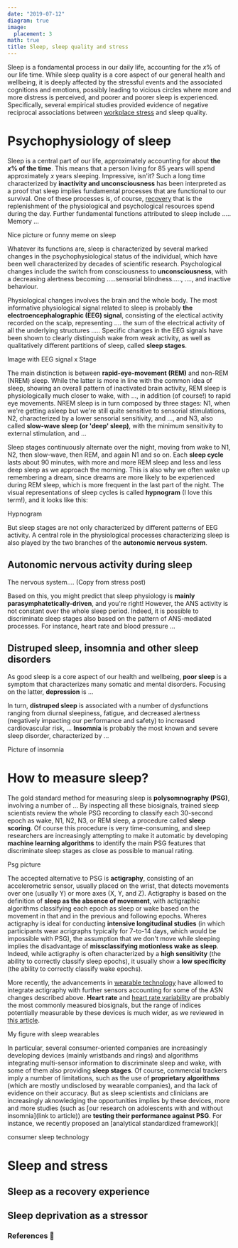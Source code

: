 ```yaml
---
date: "2019-07-12"
diagram: true
image:
  placement: 3
math: true
title: Sleep, sleep quality and stress
---
```


Sleep is a fondamental process in our daily life, accounting for the _x_% of our life time. While sleep quality is a core aspect of our general health and wellbeing, it is deeply affected by the stressful events and the associated cognitions and emotions, possibly leading to vicious circles where more and more distress is perceived, and poorer and poorer sleep is experienced. Specifically, several empirical studies provided evidence of negative reciprocal associations between [workplace stress](...) and sleep quality.

# Psychophysiology of sleep

Sleep is a central part of our life, approximately accounting for about **the _x_% of the time**. This means that a person living for 85 years will spend approximately _x_ years sleeping. Impressive, isn'it? Such a long time characterized by **inactivity and unconsciousness** has been interpreted as a proof that sleep implies fundamental processes that are functional to our survival. One of these processes is, of course, [recovery](...) that is the replenishment of the physiological and psychological resources spend during the day. Further fundamental functions attributed to sleep include ..... Memory ...

Nice picture or funny meme on sleep

Whatever its functions are, sleep is characterized by several marked changes in the psychophysiological status of the individual, which have been well characterized by decades of scientific research. Psychological changes include the switch from consciousness to **unconsciousness**, with a decreasing alertness becoming .....sensorial blindness....., ...., and inactive behaviour.

Physiological changes involves the brain and the whole body. The most informative physiological signal related to sleep is probably **the electroencephalographic (EEG) signal**, consisting of the electical activity recorded on the scalp, representing .... the sum of the electrical activity of all the underlying structures ..... Specific changes in the EEG signals have been shown to clearly distinguish wake from weak activity, as well as qualitatively different partitions of sleep, called **sleep stages**.

Image with EEG signal x Stage

The main distinction is between **rapid-eye-movement (REM)** and non-REM (NREM) sleep. While the latter is more in line with the common idea of sleep, showing an overall pattern of inactivated brain activity, REM sleep is physiologically much closer to wake, with ..., in addition (of course!) to rapid eye movements. NREM sleep is in turn composed by three stages: N1, when we're getting asleep but we're still quite sensitive to sensorial stimulations, N2, characterized by a lower sensorial sensitivity, and ..., and N3, also called **slow-wave sleep (or 'deep' sleep)**, with the minimum sensitivity to external stimulation, and ...

Sleep stages continuously alternate over the night, moving from wake to N1, N2, then slow-wave, then REM, and again N1 and so on. Each **sleep cycle** lasts about 90 minutes, with more and more REM sleep and less and less deep sleep as we approach the morning. This is also why we often wake up remembering a dream, since dreams are more likely to be experienced during REM sleep, which is more frequent in the last part of the night. The visual representations of sleep cycles is called **hypnogram** (I love this term!), and it looks like this:

Hypnogram



But sleep stages are not only characterized by different patterns of EEG activity. A central role in the physiological processes characterizing sleep is also played by the two branches of the **autonomic nervous system**.

## Autonomic nervous activity during sleep

The nervous system.... (Copy from stress post)

Based on this, you might predict that sleep physiology is **mainly parasymphatetically-driven**, and you're right! However, the ANS activity is not constant over the whole sleep period. Indeed, it is possible to discriminate sleep stages also based on the pattern of ANS-mediated processes. For instance, heart rate and blood pressure ...

## Distruped sleep, insomnia and other sleep disorders

As good sleep is a core aspect of our health and wellbeing, **poor sleep** is a symptom that characterizes many somatic and mental disorders. Focusing on the latter, **depression** is ...

In turn, **distruped sleep** is associated with a number of dysfunctions ranging from diurnal sleepiness, fatigue, and decreased alertness (negatively impacting our performance and safety) to increased cardiovascular risk, ... **Insomnia** is probably the most known and severe sleep disorder, characterized by ...

Picture of insomnia

# How to measure sleep?

The gold standard method for measuring sleep is **polysomnography (PSG)**, involving a number of ... By inspecting all these biosignals, trained sleep scientists review the whole PSG recording to classify each 30-second epoch as wake, N1, N2, N3, or REM sleep, a procedure called **sleep scoring**. Of course this procedure is very time-consuming, and sleep researchers are increasingly attempting to make it automatic by developing **machine learning algorithms** to identify the main PSG features that discriminate sleep stages as close as possible to manual rating.

Psg picture

The accepted alternative to PSG is **actigraphy**, consisting of an accelerometric sensor, usually placed on the wrist, that detects movements over one (usually Y) or more axes (X, Y, and Z). Actigraphy is based on the definition of **sleep as the absence of movement**, with actigraphic algorithms classifying each epoch as sleep or wake based on the movement in that and in the previous and following epochs. Wheres actigraphy is ideal for conducting **intensive longitudinal studies** (in which participants wear acrigraphs typically for 7-to-14 days, which would be impossible with PSG), the assumption that we don't move while sleeping implies the disadvantage of **missclassifying motionless wake as sleep**. Indeed, while actigraphy is often characterized by a **high sensitivity** (the ability to correctly classify sleep epochs), it usually show a **low specificity** (the ability to correctly classify wake epochs).

More recently, the advancements in [wearable technology](wearable-post) have allowed to integrate actigraphy with further sensors accounting for some of the ASN changes described above. **Heart rate** and [heart rate variability](hrv-post) are probably the most commonly measured biosignals, but the range of indices potentially measurable by these devices is much wider, as we reviewed in [this article](/publication/2020_dezambotti_conumer_sleep_trackers_review/).

My figure with sleep wearables



In particular, several consumer-oriented companies are increasingly developing devices (mainly wristbands and rings) and algorithms integrating multi-sensor information to discriminate sleep and wake, with some of them also providing **sleep stages**. Of course, commercial trackers imply a number of limitations, such as the use of **proprietary algorithms** (which are mostly undisclosed by wearable companies), and tha lack of evidence on their accuracy. But as sleep scientists and clinicians are increasingly aknowledging the opportunities implies by these devices, more and more studies (such as [our research on adolescents with and without insomnia](link to article)) are **testing their performance against PSG**. For instance, we recently proposed an [analytical standardized framework](

consumer sleep technology

# Sleep and stress

## Sleep as a recovery experience

## Sleep deprivation as a stressor


### References 🙌

